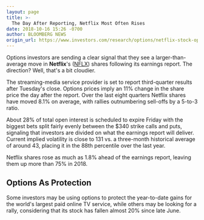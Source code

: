 ```yaml
---
layout: page
title: >-
  The Day After Reporting, Netflix Most Often Rises
date: 2018-10-16 15:26 -0700
author: BLOOMBERG NEWS
origin_url: https://www.investors.com/research/options/netflix-stock-options/
---
```






Options investors are sending a clear signal that they see a larger-than-average move in **Netflix**'s ([NFLX](https://research.investors.com/quote.aspx?symbol=NFLX)) shares following its earnings report. The direction? Well, that's a bit cloudier.








The streaming-media service provider is set to report third-quarter results after Tuesday's close. Options prices imply an 11% change in the share price the day after the report. Over the last eight quarters Netflix shares have moved 8.1% on average, with rallies outnumbering sell-offs by a 5-to-3 ratio.


About 28% of total open interest is scheduled to expire Friday with the biggest bets split fairly evenly between the $340 strike calls and puts, signaling that investors are divided on what the earnings report will deliver. Current implied volatility is close to 131 vs. a three-month historical average of around 43, placing it in the 88th percentile over the last year.


Netflix shares rose as much as 1.8% ahead of the earnings report, leaving them up more than 75% in 2018.


Options As Protection
---------------------


Some investors may be using options to protect the year-to-date gains for the world's largest paid online TV service, while others may be looking for a rally, considering that its stock has fallen almost 20% since late June.




